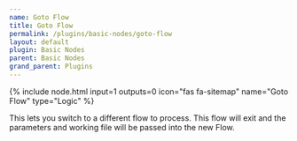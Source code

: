 ```yaml
---
name: Goto Flow
title: Goto Flow
permalink: /plugins/basic-nodes/goto-flow
layout: default
plugin: Basic Nodes
parent: Basic Nodes
grand_parent: Plugins
---
```


{% include node.html input=1 outputs=0 icon="fas fa-sitemap" name="Goto Flow" type="Logic" %}

This lets you switch to a different flow to process.  This flow will exit and the parameters and working file will be passed into the new Flow.